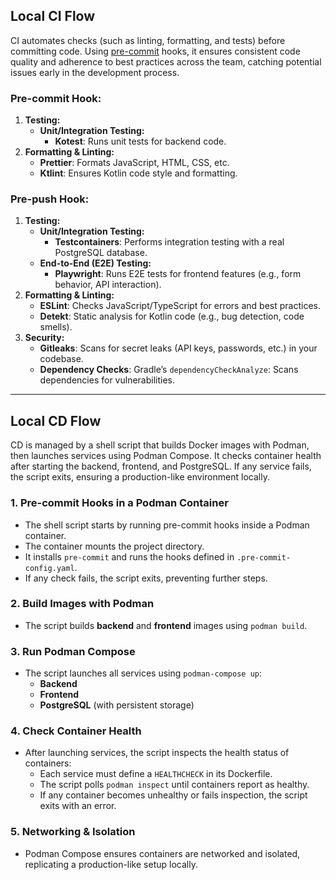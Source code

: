 ## Local CI Flow

CI automates checks (such as linting, formatting, and tests) before committing code. 
Using [pre-commit](https://pre-commit.com/) hooks, it ensures consistent code quality and adherence to best practices across the team, catching potential issues early in the development process.

### Pre-commit Hook:
1. **Testing:**
    - **Unit/Integration Testing:**
        - **Kotest**: Runs unit tests for backend code.
2. **Formatting & Linting:**
    - **Prettier**: Formats JavaScript, HTML, CSS, etc.
    - **Ktlint**: Ensures Kotlin code style and formatting.

### Pre-push Hook:
1. **Testing:**
    - **Unit/Integration Testing:**
        - **Testcontainers**: Performs integration testing with a real PostgreSQL database.
    - **End-to-End (E2E) Testing:**
        - **Playwright**: Runs E2E tests for frontend features (e.g., form behavior, API interaction).
2. **Formatting & Linting:**
    - **ESLint**: Checks JavaScript/TypeScript for errors and best practices.
    - **Detekt**: Static analysis for Kotlin code (e.g., bug detection, code smells).
3. **Security:**
    - **Gitleaks**: Scans for secret leaks (API keys, passwords, etc.) in your codebase.
    - **Dependency Checks**: Gradle’s `dependencyCheckAnalyze`: Scans dependencies for vulnerabilities.

---

## Local CD Flow

CD is managed by a shell script that builds Docker images with Podman, then launches services using Podman Compose. 
It checks container health after starting the backend, frontend, and PostgreSQL. If any service fails, the script exits, ensuring a production-like environment locally.
### 1. **Pre-commit Hooks in a Podman Container**
- The shell script starts by running pre-commit hooks inside a Podman container.
- The container mounts the project directory.
- It installs `pre-commit` and runs the hooks defined in `.pre-commit-config.yaml`.
- If any check fails, the script exits, preventing further steps.

### 2. **Build Images with Podman**
- The script builds **backend** and **frontend** images using `podman build`.

### 3. **Run Podman Compose**
- The script launches all services using `podman-compose up`:
    - **Backend**
    - **Frontend**
    - **PostgreSQL** (with persistent storage)

### 4. **Check Container Health**
- After launching services, the script inspects the health status of containers:
    - Each service must define a `HEALTHCHECK` in its Dockerfile.
    - The script polls `podman inspect` until containers report as healthy.
    - If any container becomes unhealthy or fails inspection, the script exits with an error.

### 5. **Networking & Isolation**
- Podman Compose ensures containers are networked and isolated, replicating a production-like setup locally.